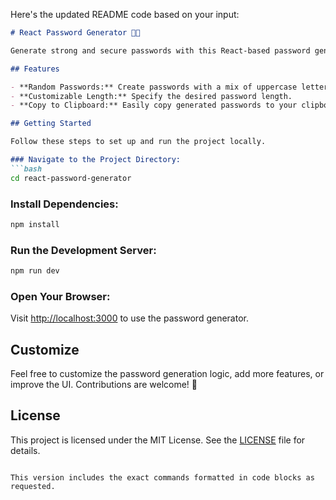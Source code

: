 Here's the updated README code based on your input:

```markdown
# React Password Generator 🔐💡

Generate strong and secure passwords with this React-based password generator.

## Features

- **Random Passwords:** Create passwords with a mix of uppercase letters, lowercase letters, numbers, and special characters.
- **Customizable Length:** Specify the desired password length.
- **Copy to Clipboard:** Easily copy generated passwords to your clipboard.

## Getting Started

Follow these steps to set up and run the project locally.

### Navigate to the Project Directory:
```bash
cd react-password-generator
```

### Install Dependencies:
```bash
npm install
```

### Run the Development Server:
```bash
npm run dev
```

### Open Your Browser:
Visit [http://localhost:3000](http://localhost:3000) to use the password generator.

## Customize

Feel free to customize the password generation logic, add more features, or improve the UI. Contributions are welcome! 🚀

## License

This project is licensed under the MIT License. See the [LICENSE](./LICENSE) file for details.
```

This version includes the exact commands formatted in code blocks as requested.
